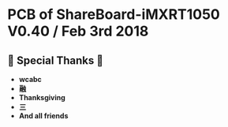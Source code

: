 # PCB of ShareBoard-iMXRT1050 V0.40 / Feb 3rd 2018
## :tada: Special Thanks :tada:
- **wcabc**
- **融**
- **Thanksgiving**
- **三**
- **And all friends**
